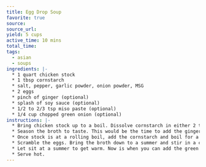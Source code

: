 ```yaml
---
title: Egg Drop Soup
favorite: true
source: 
source_url: 
yield: 5 cups
active_time: 10 mins
total_time: 
tags:
  - asian
  - soups
ingredients: |-
  * 1 quart chicken stock 
  * 1 tbsp cornstarch 
  * salt, pepper, garlic powder, onion powder, MSG 
  * 2 eggs 
  * pinch of ginger (optional) 
  * splash of soy sauce (optional) 
  * 1/2 to 2/3 tsp miso paste (optional) 
  * 1/4 cup chopped green onion (optional) 
instructions: |-
  * Bring chicken stock up to a boil. Dissolve cornstarch in either 2 tbsp of cold water or 2 tbsp of the chicken broth. 
  * Season the broth to taste. This would be the time to add the ginger, soy sauce, and miso. 
  * Once stock is at a rolling boil, add the cornstarch and boil for a couple more minutes. 
  * Scramble the eggs. Bring the broth down to a summer and stir in a circle. While the broth is circling, slowly pour in the eggs so that they string up. 
  * Let sit at a summer to get warm. Now is when you can add the green onions and any other additions. 
  * Serve hot. 
---
```


